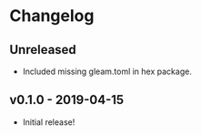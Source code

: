 # Changelog

## Unreleased

- Included missing gleam.toml in hex package.

## v0.1.0 - 2019-04-15

- Initial release!
